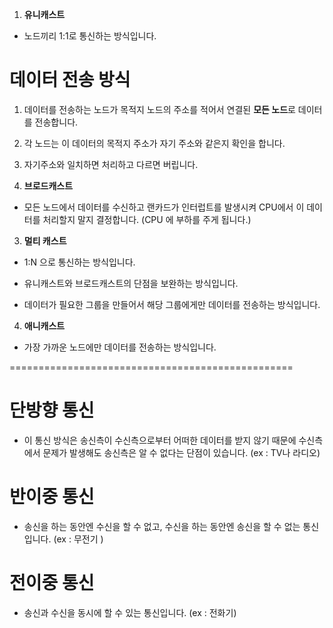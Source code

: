 1. **유니캐스트**

* 노드끼리 1:1로 통신하는 방식입니다.

# 데이터 전송 방식

1. 데이터를 전송하는 노드가 목적지 노드의 주소를 적어서 연결된 **모든 노드**로 데이터를 전송합니다.

2. 각 노드는 이 데이터의 목적지 주소가 자기 주소와 같은지 확인을 합니다.

3. 자기주소와 일치하면 처리하고 다르면 버립니다.



2. **브로드캐스트** 

*  모든 노드에서 데이터를 수신하고 랜카드가 인터럽트를 발생시켜 CPU에서 이 데이터를 처리할지 말지 결정합니다. (CPU 에 부하를 주게 됩니다.)


3. **멀티 캐스트**

* 1:N 으로 통신하는 방식입니다.
* 유니캐스트와 브로드캐스트의 단점을 보완하는 방식입니다.

* 데이터가 필요한 그룹을 만들어서 해당 그룹에게만 데이터를 전송하는 방식입니다.


4. **애니캐스트**

* 가장 가까운 노드에만 데이터를 전송하는 방식입니다.

  

=================================================

# 단방향 통신

* 이 통신 방식은 송신측이 수신측으로부터 어떠한 데이터를 받지 않기 때문에 수신측에서 문제가 발생해도 송신측은 알 수 없다는 단점이 있습니다. (ex : TV나 라디오)


# 반이중 통신

* 송신을 하는 동안엔 수신을 할 수 없고, 수신을 하는 동안엔 송신을 할 수 없는 통신입니다. (ex : 무전기 )


# 전이중 통신

* 송신과 수신을 동시에 할 수 있는 통신입니다. (ex : 전화기)